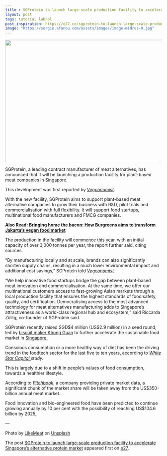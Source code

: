 ```yaml
---
title : SGProtein to launch large-scale production facility to accelerate Singapore’s alternative protein market
layout: post
tags: tutorial labnol
post_inspiration: https://e27.co/sgprotein-to-launch-large-scale-production-facility-to-accelerate-singapores-alternative-protein-market-20210329/
image: "https://sergio.afanou.com/assets/images/image-midres-9.jpg"
---
```


<img loading="lazy" class="aligncenter size-full wp-image-412337" src="https://e27.co/wp-content/uploads/2021/03/download-1-1.jpeg" alt="" width="690" height="392" />
<p>SGProtein, a leading contract manufacturer of meat alternatives, has announced that it will be launching a production facility for plant-based meat companies in Singapore.</p>
<p>This development was first reported by <em><a rel="follow" rel="follow" href="https://vegconomist.com/companies-and-portraits/sgprotein-builds-southeast-asias-first-large-scale-contract-manufacturing-facility-for-meat-alternatives/">Vegconomist</a></em>.</p>
<p>With the new facility, SGProtein aims to support plant-based meat alternative companies to grow their business with R&amp;D, pilot trials and commercialisation with full flexibility. It will support food startups, multinational food manufacturers and FMCG companies.</p>
<p><strong>Also Read: <a rel="follow" href="https://e27.co/this-startup-not-just-brings-home-the-bacon-for-this-founder-couple-but-also-transforms-jakartas-vegan-food-market-20200730/">Bringing home the bacon: How Burgreens aims to transform Jakarta’s vegan food market</a></strong></p>
<p>The production in the facility will commence this year, with an initial capacity of over 3,000 tonnes per year, the report further said, citing sources.</p>
<p>&#8220;By manufacturing locally and at scale, brands can also significantly shorten supply chains, resulting in a much lower environmental impact and additional cost savings,&#8221; SGProtein told <em><a rel="follow" rel="follow" href="https://vegconomist.com/companies-and-portraits/sgprotein-builds-southeast-asias-first-large-scale-contract-manufacturing-facility-for-meat-alternatives/">Vegconomist</a>.</em></p>
<p>&#8220;We help innovative food startups bridge the gap between plant-based meat innovation and commercialisation. At the same time, we offer our multinational customers access to fast-growing Asian markets through a local production facility that ensures the highest standards of food safety, quality, and certification. Democratising access to the most advanced technology for meat alternatives manufacturing adds to Singapore’s attractiveness as a world-class regional hub and ecosystem,&#8221; said Riccarda Züllig, co-founder of SGProtein said.</p>
<p>SGProtein recently raised SGD$4 million (US$2.9 million) in a seed round, led by <a rel="follow" href="https://www.businesstimes.com.sg/companies-markets/khong-guan-buys-30-stake-in-plant-based-meat-alternatives-maker" target="_blank" rel="noopener">biscuit maker Khong Guan</a> to further accelerate the sustainable food market in <a class="stylish-link" rel="follow" href="https://vegconomist.com/market-and-trends/singapore-emerges-as-the-food-tech-ecosystem-of-asia/">Singapore.</a></p>
<p>Conscious consumption or a more healthy way of diet has been the driving trend in the foodtech sector for the last five to ten years, according to <em><a rel="follow" rel="follow" rel="follow" href="https://medium.com/venture-beyond/exploring-the-2020-foodtech-sector-83b3960382b9" rel="follow">White Star</a></em><a rel="follow" rel="follow" rel="follow" href="https://medium.com/venture-beyond/exploring-the-2020-foodtech-sector-83b3960382b9" rel="follow"> <em>Capital </em></a><em>study.</em></p>
<p>This is largely due to a shift in people’s values of food consumption, towards a healthier lifestyle.</p>
<p>According to <em><a rel="follow" rel="follow" rel="follow" href="https://medium.com/venture-beyond/exploring-the-2020-foodtech-sector-83b3960382b9" rel="follow">Pitchbook</a></em>, a company providing private market data, a significant chunk of the market share will be taken away from the US$350-billion annual meat market.</p>
<p>Food innovation and bio-engineered food have been predicted to continue growing annually by 10 per cent with the possibility of reaching US$104.6 billion by 2025,</p>
<p>&#8212;</p>
<p>Photo by <a rel="follow" href="https://unsplash.com/@likemeat?utm_source=unsplash&amp;utm_medium=referral&amp;utm_content=creditCopyText">LikeMeat</a> on <a rel="follow" href="https://unsplash.com/s/photos/plant-based-meat?utm_source=unsplash&amp;utm_medium=referral&amp;utm_content=creditCopyText">Unsplash</a></p>
<p>The post <a rel="nofollow" href="https://e27.co/sgprotein-to-launch-large-scale-production-facility-to-accelerate-singapores-alternative-protein-market-20210329/">SGProtein to launch large-scale production facility to accelerate Singapore&#8217;s alternative protein market</a> appeared first on <a rel="nofollow" href="https://e27.co">e27</a>.</p>
